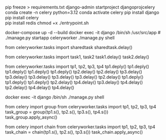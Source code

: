 pip freeze > requirements.txt
django-admin startproject djangoprojcelery
conda create -n celery python=3.12 
conda activate celery 
pip install django   
pip install celery   
pip install redis
chmod +x ./entrypoint.sh 

docker-compose up -d --build
docker exec -it django /bin/sh
/usr/src/app # ./manage.py startapp celeryworker
./manage.py shell

from celeryworker.tasks import sharedtask
sharedtask.delay()

from celeryworker.tasks import task1, task2
task1.delay()
task2.delay()

from celeryworker.tasks import tp1, tp2, tp3, tp4
tp1.deply()
tp1.deply()
tp1.deply()
tp1.deply()
tp1.deply()
tp2.delay()
tp2.delay()
tp3.delay()
tp3.delay()
tp3.delay()
tp3.delay()
tp3.delay()
tp2.delay()
tp1.deply()
tp1.deply()
tp1.deply()
tp2.delay()
tp4.delay()
tp3.delay()
tp4.delay()
tp2.delay()
tp4.delay()
tp4.delay()

docker exec -it django /bin/sh
./manage.py shell

from celery import group
from celeryworker.tasks import tp1, tp2, tp3, tp4
task_group = group(tp1.s(), tp2.s(), tp3.s(), tp4.s())
task_group.apply_async()

from celery import chain
from celeryworker.tasks import tp1, tp2, tp3, tp4
task_chain = chain(tp1.s(), tp2.s(), tp3.s())
task_chain.apply_async()